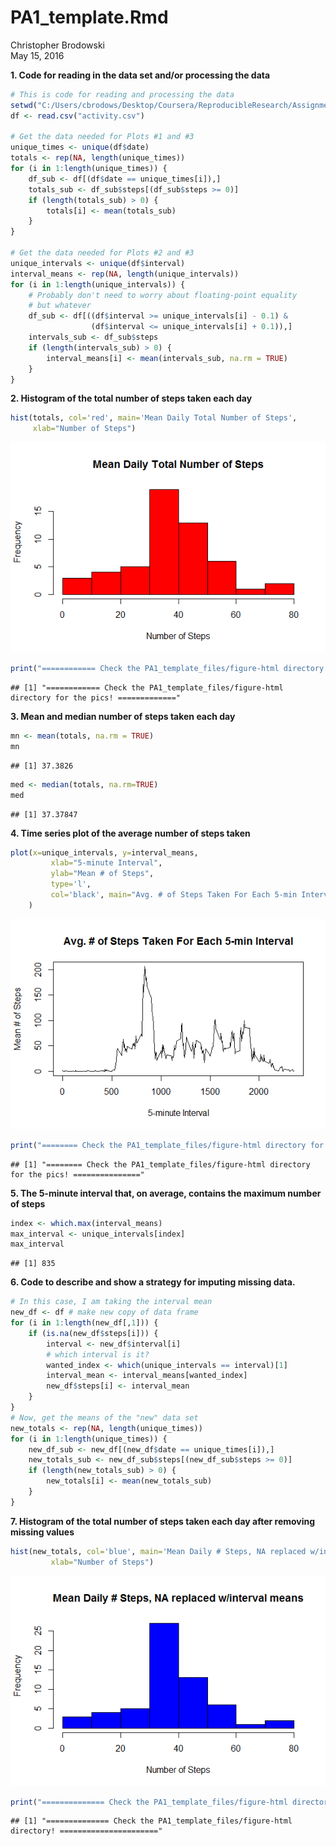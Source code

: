 # PA1_template.Rmd
Christopher Brodowski  
May 15, 2016  

**1. Code for reading in the data set and/or processing the data**


```r
# This is code for reading and processing the data
setwd("C:/Users/cbrodows/Desktop/Coursera/ReproducibleResearch/Assignments/Assignment1/RepData_PeerAssessment1")
df <- read.csv("activity.csv")

# Get the data needed for Plots #1 and #3
unique_times <- unique(df$date)
totals <- rep(NA, length(unique_times))
for (i in 1:length(unique_times)) {
    df_sub <- df[(df$date == unique_times[i]),]
    totals_sub <- df_sub$steps[(df_sub$steps >= 0)]
    if (length(totals_sub) > 0) {
        totals[i] <- mean(totals_sub)
    }
}

# Get the data needed for Plots #2 and #3
unique_intervals <- unique(df$interval)
interval_means <- rep(NA, length(unique_intervals))
for (i in 1:length(unique_intervals)) {
    # Probably don't need to worry about floating-point equality
    # but whatever
    df_sub <- df[((df$interval >= unique_intervals[i] - 0.1) &
                  (df$interval <= unique_intervals[i] + 0.1)),]
    intervals_sub <- df_sub$steps
    if (length(intervals_sub) > 0) {
        interval_means[i] <- mean(intervals_sub, na.rm = TRUE) 
    }
}
```

**2. Histogram of the total number of steps taken each day**


```r
hist(totals, col='red', main='Mean Daily Total Number of Steps',
     xlab="Number of Steps")
```

![](PA1_template_files/figure-html/unnamed-chunk-2-1.png)<!-- -->

```r
print("============ Check the PA1_template_files/figure-html directory for the pics! =============")
```

```
## [1] "============ Check the PA1_template_files/figure-html directory for the pics! ============="
```

**3. Mean and median number of steps taken each day**


```r
mn <- mean(totals, na.rm = TRUE)
mn
```

```
## [1] 37.3826
```

```r
med <- median(totals, na.rm=TRUE)
med
```

```
## [1] 37.37847
```

**4. Time series plot of the average number of steps taken**


```r
plot(x=unique_intervals, y=interval_means,
         xlab="5-minute Interval",
         ylab="Mean # of Steps",
         type='l',
         col='black', main="Avg. # of Steps Taken For Each 5-min Interval"
    )
```

![](PA1_template_files/figure-html/unnamed-chunk-4-1.png)<!-- -->

```r
print("======== Check the PA1_template_files/figure-html directory for the pics! ===============")
```

```
## [1] "======== Check the PA1_template_files/figure-html directory for the pics! ==============="
```

**5. The 5-minute interval that, on average, contains the maximum number of steps**


```r
index <- which.max(interval_means)
max_interval <- unique_intervals[index]
max_interval
```

```
## [1] 835
```

**6. Code to describe and show a strategy for imputing missing data.**


```r
# In this case, I am taking the interval mean
new_df <- df # make new copy of data frame
for (i in 1:length(new_df[,1])) {
    if (is.na(new_df$steps[i])) {
        interval <- new_df$interval[i]
        # which interval is it?
        wanted_index <- which(unique_intervals == interval)[1]
        interval_mean <- interval_means[wanted_index]
        new_df$steps[i] <- interval_mean
    }
}
# Now, get the means of the "new" data set 
new_totals <- rep(NA, length(unique_times))
for (i in 1:length(unique_times)) {
    new_df_sub <- new_df[(new_df$date == unique_times[i]),]
    new_totals_sub <- new_df_sub$steps[(new_df_sub$steps >= 0)]
    if (length(new_totals_sub) > 0) {
        new_totals[i] <- mean(new_totals_sub)
    }
}
```

**7. Histogram of the total number of steps taken each day after removing missing values**


```r
hist(new_totals, col='blue', main='Mean Daily # Steps, NA replaced w/interval means',
         xlab="Number of Steps")
```

![](PA1_template_files/figure-html/unnamed-chunk-7-1.png)<!-- -->

```r
print("============== Check the PA1_template_files/figure-html directory! ======================")
```

```
## [1] "============== Check the PA1_template_files/figure-html directory! ======================"
```
